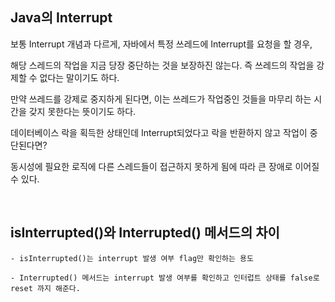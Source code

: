 ## Java의 Interrupt

보통 Interrupt 개념과 다르게, 자바에서 특정 쓰레드에 Interrupt를 요청을 할 경우,

해당 스레드의 작업을 지금 당장 중단하는 것을 보장하진 않는다. 즉 쓰레드의 작업을 강제할 수 없다는 말이기도 하다.

만약 쓰레드를 강제로 중지하게 된다면, 이는 쓰레드가 작업중인 것들을 마무리 하는 시간을 갖지 못한다는 뜻이기도 하다.

데이터베이스 락을 획득한 상태인데 Interrupt되었다고 락을 반환하지 않고 작업이 중단된다면?

동시성에 필요한 로직에 다른 스레드들이 접근하지 못하게 됨에 따라 큰 장애로 이어질 수 있다.

<br/>

## isInterrupted()와 Interrupted() 메서드의 차이
```text
- isInterrupted()는 interrupt 발생 여부 flag만 확인하는 용도

- Interrupted() 메서드는 interrupt 발생 여부를 확인하고 인터럽트 상태를 false로 reset 까지 해준다.
```

